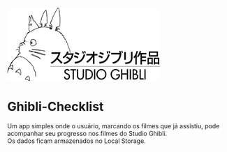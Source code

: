 ![logo studio ghibli](./logo.png)
# Ghibli-Checklist
Um app simples onde o usuário, marcando os filmes que já assistiu, pode acompanhar seu progresso nos filmes do Studio Ghibli.  
Os dados ficam armazenados no Local Storage.
